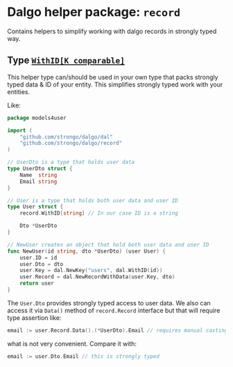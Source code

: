 # Dalgo helper package: `record`

Contains helpers to simplify working with dalgo records in strongly typed way.

## Type [`WithID[K comparable]`](./with_id.go)

This helper type can/should be used in your own type that packs strongly typed data & ID of your entity.
This simplifies strongly typed work with your entities.

Like:

```go
package models4user

import (
	"github.com/strongo/dalgo/dal"
	"github.com/strongo/dalgo/record"
)

// UserDto is a type that holds user data
type UserDto struct {
	Name  string
	Email string
}

// User is a type that holds both user data and user ID
type User struct {
	record.WithID[string] // In our case ID is a string

	Dto *UserDto
}

// NewUser creates an object that hold both user data and user ID
func NewUser(id string, dto *UserDto) (user User) {
	user.ID = id
	user.Dto = dto
	user.Key = dal.NewKey("users", dal.WithID(id))
	user.Record = dal.NewRecordWithData(user.Key, dto)
	return user
}

```

The `User.Dto` provides strongly typed access to user data.
We also can access it via `Data()` method of `record.Record` interface but that will require type assertion like:

```go
email := user.Record.Data().(*UserDto).Email // requires manual casting to *UserDto to access email
```

what is not very convenient. Compare it with:

```go
email := user.Dto.Email // this is strongly typed
```
